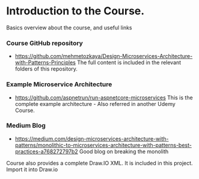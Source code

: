 # Introduction to the Course.

Basics overview about the course, and useful links

### Course GitHub repository
- https://github.com/mehmetozkaya/Design-Microservices-Architecture-with-Patterns-Principles
The full content is included in the relevant folders of this repository.

### Example Microservice Architecture
- https://github.com/aspnetrun/run-aspnetcore-microservices
This is the complete example architecture - Also referred in another Udemy Course.

### Medium Blog
- https://medium.com/design-microservices-architecture-with-patterns/monolithic-to-microservices-architecture-with-patterns-best-practices-a768272797b2
Good blog on breaking the monolith

Course also provides a complete Draw.IO XML. It is included in this project. Import it into Draw.io

